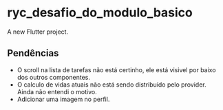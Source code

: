 # ryc_desafio_do_modulo_basico

A new Flutter project.

## Pendências

- O scroll na lista de tarefas não está certinho, ele está visivel por baixo dos outros componentes.
- O calculo de vidas atuais não está sendo distribuído pelo provider. Ainda não entendi o motivo.
- Adicionar uma imagem no perfil.
